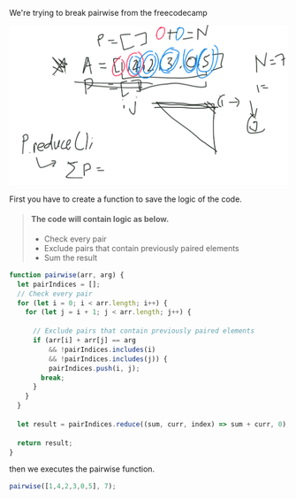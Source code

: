 We're trying to break pairwise from the freecodecamp


![find_the_symetric_difference](image/pairwise.png)


First you have to create a function to save the logic of the code.

> #### The code will contain logic as below.
>
> - Check every pair
> - Exclude pairs that contain previously paired elements
> - Sum the result

```js
function pairwise(arr, arg) {
  let pairIndices = [];
  // Check every pair
  for (let i = 0; i < arr.length; i++) {
    for (let j = i + 1; j < arr.length; j++) {

      // Exclude pairs that contain previously paired elements
      if (arr[i] + arr[j] == arg
          && !pairIndices.includes(i)
          && !pairIndices.includes(j)) {
          pairIndices.push(i, j);
        break;
      }
    }
  }

  let result = pairIndices.reduce((sum, curr, index) => sum + curr, 0);

  return result;
}
```

then we executes the pairwise function.

```js
pairwise([1,4,2,3,0,5], 7);
```